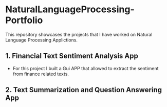# NaturalLanguageProcessing-Portfolio

This repository showcases the projects that I have worked on Natural Language Processing Applictions.



## 1. Financial Text Sentiment Analysis App

- For this project I built a Gui APP that allowed to extract the sentiment from finance related texts. 


## 2. Text Summarization and Question Answering App

